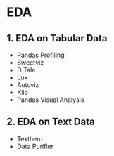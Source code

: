 # EDA

## 1. EDA on Tabular Data

* Pandas Profiling
* Sweetviz
* D Tale
* Lux
* Autoviz
* Klib
* Pandas Visual Analysis

## 2. EDA on Text Data

* Texthero
* Data Purifier

